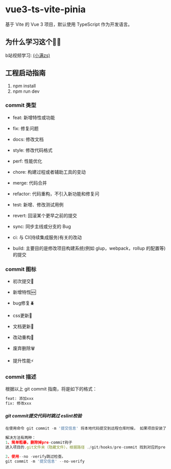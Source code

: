 # vue3-ts-vite-pinia

基于 Vite 的 Vue 3 项目，默认使用 TypeScript 作为开发语言。

## 为什么学习这个🤷‍♂️

b站视频学习: [(小满zs)](https://www.bilibili.com/video/BV1dS4y1y7vd)

## 工程启动指南

1. npm install
2. npm run dev

### commit 类型

- feat: 新增特性或功能

- fix: 修复问题

- docs: 修改文档

- style: 修改代码格式

- perf: 性能优化

- chore: 构建过程或者辅助工具的变动

- merge: 代码合并

- refactor: 代码重构，不引入新功能和修复问

- test: 新增、修改测试用例

- revert: 回滚某个更早之前的提交

- sync: 同步主线或分支的 Bug

- ci: 与 CI(持续集成服务)有关的改动

- build: 主要目的是修改项目构建系统(例如 glup，webpack，rollup 的配置等)的提交

### commit 图标

- 初次提交:tada:

- 新增特性:new:

- bug修复:beetle:

- css更新:lipstick:

- 文档更新:memo:

- 改动重构:hammer:

- 废弃删除:wastebasket:

- 提升性能:zap:


### commit 描述

根据以上 git commit 指南，将是如下的格式：

```bash
feat: 添加xxx
fix: 修改xxx
```

##### git commit提交代码时跳过 eslint校验

```js
在使用命令 git commit -m '提交信息' 将本地代码提交到远程仓库时候， 如果项目安装了 per-commit，则会在Git键入提交信息前进行代码风格检查，如果代码不符合相应规则，则报错。

解决方法有两种：
1、简单粗暴，删除掉pre-commit钩子
进入项目的.git文件夹（隐藏文件），根据路径 ./git/hooks/pre-commit 找到对应的pre-commit文件，直接删除。

2、使用--no -verify跳过检查。
git commit -m '提交信息' --no-verify
```

